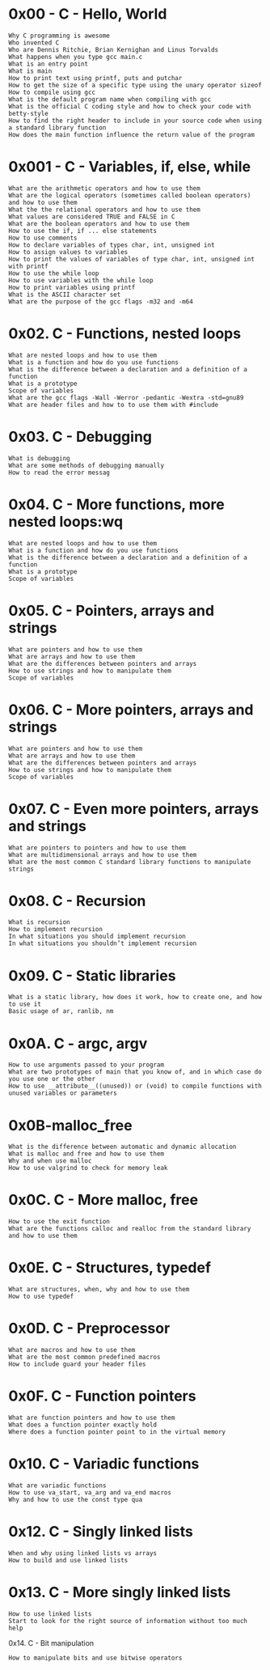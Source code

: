 # 0x00 - C - Hello, World
```
Why C programming is awesome
Who invented C
Who are Dennis Ritchie, Brian Kernighan and Linus Torvalds
What happens when you type gcc main.c
What is an entry point
What is main
How to print text using printf, puts and putchar
How to get the size of a specific type using the unary operator sizeof
How to compile using gcc
What is the default program name when compiling with gcc
What is the official C coding style and how to check your code with betty-style
How to find the right header to include in your source code when using a standard library function
How does the main function influence the return value of the program
```
# 0x001 - C - Variables, if, else, while
```
What are the arithmetic operators and how to use them
What are the logical operators (sometimes called boolean operators) and how to use them
What the the relational operators and how to use them
What values are considered TRUE and FALSE in C
What are the boolean operators and how to use them
How to use the if, if ... else statements
How to use comments
How to declare variables of types char, int, unsigned int
How to assign values to variables
How to print the values of variables of type char, int, unsigned int with printf
How to use the while loop
How to use variables with the while loop
How to print variables using printf
What is the ASCII character set
What are the purpose of the gcc flags -m32 and -m64
```
# 0x02. C - Functions, nested loops
```
What are nested loops and how to use them
What is a function and how do you use functions
What is the difference between a declaration and a definition of a function
What is a prototype
Scope of variables
What are the gcc flags -Wall -Werror -pedantic -Wextra -std=gnu89
What are header files and how to to use them with #include
```
# 0x03. C - Debugging
```
What is debugging
What are some methods of debugging manually
How to read the error messag
```
# 0x04. C - More functions, more nested loops:wq
```
What are nested loops and how to use them
What is a function and how do you use functions
What is the difference between a declaration and a definition of a function
What is a prototype
Scope of variables
```
# 0x05. C - Pointers, arrays and strings
```
What are pointers and how to use them
What are arrays and how to use them
What are the differences between pointers and arrays
How to use strings and how to manipulate them
Scope of variables
```
# 0x06. C - More pointers, arrays and strings
```
What are pointers and how to use them
What are arrays and how to use them
What are the differences between pointers and arrays
How to use strings and how to manipulate them
Scope of variables
```
# 0x07. C - Even more pointers, arrays and strings
```
What are pointers to pointers and how to use them
What are multidimensional arrays and how to use them
What are the most common C standard library functions to manipulate strings
```
# 0x08. C - Recursion
```
What is recursion
How to implement recursion
In what situations you should implement recursion
In what situations you shouldn’t implement recursion
```
# 0x09. C - Static libraries
```
What is a static library, how does it work, how to create one, and how to use it
Basic usage of ar, ranlib, nm
```
# 0x0A. C - argc, argv
```
How to use arguments passed to your program
What are two prototypes of main that you know of, and in which case do you use one or the other
How to use __attribute__((unused)) or (void) to compile functions with unused variables or parameters
```
# 0x0B-malloc_free
```
What is the difference between automatic and dynamic allocation
What is malloc and free and how to use them
Why and when use malloc
How to use valgrind to check for memory leak
```
# 0x0C. C - More malloc, free
```
How to use the exit function
What are the functions calloc and realloc from the standard library and how to use them
```
# 0x0E. C - Structures, typedef
```
What are structures, when, why and how to use them
How to use typedef
```
# 0x0D. C - Preprocessor
```
What are macros and how to use them
What are the most common predefined macros
How to include guard your header files
```
# 0x0F. C - Function pointers
```
What are function pointers and how to use them
What does a function pointer exactly hold
Where does a function pointer point to in the virtual memory
```
# 0x10. C - Variadic functions
```
What are variadic functions
How to use va_start, va_arg and va_end macros
Why and how to use the const type qua
```
# 0x12. C - Singly linked lists
```
When and why using linked lists vs arrays
How to build and use linked lists
```
# 0x13. C - More singly linked lists
```
How to use linked lists
Start to look for the right source of information without too much help
```
0x14. C - Bit manipulation
```
How to manipulate bits and use bitwise operators
```
